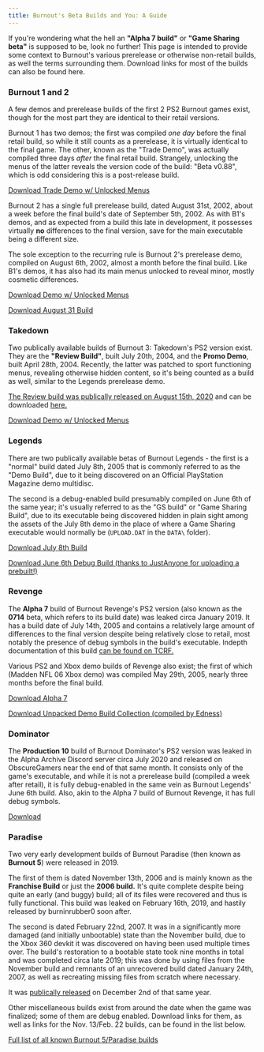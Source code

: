 ```yaml
---
title: Burnout's Beta Builds and You: A Guide
---
```


If you're wondering what the hell an **"Alpha 7 build"** or **"Game Sharing beta"** is supposed to be, look no further! This page is intended to provide some context to Burnout's various prerelease or otherwise non-retail builds, as well the terms surrounding them. Download links for most of the builds can also be found here.

### **Burnout 1 and 2**

A few demos and prerelease builds of the first 2 PS2 Burnout games exist, though for the most part they are identical to their retail versions. 

Burnout 1 has two demos; the first was compiled *one day* before the final retail build, so while it still counts as a prerelease, it is virtually identical to the final game. The other, known as the "Trade Demo", was actually compiled three days *after* the final retail build. Strangely, unlocking the menus of the latter reveals the version code of the build: "Beta v0.88", which is odd considering this is a post-release build.

[Download Trade Demo w/ Unlocked Menus](https://mega.nz/file/v3RiRLJb#NXhvRC5uyIiTbdhtNFbnFrBg2ABRCXJ2LndVv69JIW8)


Burnout 2 has a single full prerelease build, dated August 31st, 2002, about a week before the final build's date of September 5th, 2002. As with B1's demos, and as expected from a build this late in development, it possesses virtually **no** differences to the final version, save for the main executable being a different size.

The sole exception to the recurring rule is Burnout 2's prerelease demo, compiled on August 6th, 2002, almost a month before the final build. Like B1's demos, it has also had its main menus unlocked to reveal minor, mostly cosmetic differences.

[Download Demo w/ Unlocked Menus](https://mega.nz/file/v3RiRLJb#NXhvRC5uyIiTbdhtNFbnFrBg2ABRCXJ2LndVv69JIW8)

[Download August 31 Build](https://archive.org/download/Burnout2PointofImpact20020831/Burnout_2-Point_of_Impact-2002-08-31.7z) 

### **Takedown**

Two publically available builds of Burnout 3: Takedown's PS2 version exist. They are the **"Review Build"**, built July 20th, 2004, and the **Promo Demo**, built April 28th, 2004. Recently, the latter was patched to sport functioning menus, revealing otherwise hidden content, so it's being counted as a build as well, similar to the Legends prerelease demo.

[The Review build was publically released on August 15th, 2020](https://www.obscuregamers.com/threads/burnout-3-takedown-review-build-july-20th-2004.2670/) and can be downloaded [here.](https://mega.nz/file/U80i2IwQ#LLRQr4-_vHGA7v4KlXLDjJms53Y2BDp-0PV9SjHmqlo)

[Download Demo w/ Unlocked Menus](https://drive.google.com/file/d/1-pLKE9iFYX-zvPPl41-AbDIL5SnxzVvp/view?usp=sharing)

### **Legends** 

There are two publically available betas of Burnout Legends - the first is a "normal" build dated July 8th, 2005 that is commonly referred to as the "Demo Build", due to it being discovered on an Official PlayStation Magazine demo multidisc.

The second is a debug-enabled build presumably compiled on June 6th of the same year; it's usually referred to as the "GS build" or "Game Sharing Build", due to its executable being discovered hidden in plain sight among the assets of the July 8th demo in the place of where a Game Sharing executable would normally be (`UPLOAD.DAT` in the `DATA\` folder).

[Download July 8th Build](https://drive.google.com/file/d/1Nhn-qLcg7i9KgoDxN4qMuGiFMfYTxv-E/view?usp=sharing)

[Download June 6th Debug Build (thanks to JustAnyone for uploading a prebuilt!)](https://mega.nz/file/p1ZUxbxZ#HDqj0yhAZPa1SEt7464hdWS2oB4_CovyuifQWk6Oju8)

### **Revenge**

The **Alpha 7** build of Burnout Revenge's PS2 version (also known as the **0714** beta, which refers to its build date) was leaked circa January 2019. It has a build date of July 14th, 2005 and contains a relatively large amount of differences to the final version despite being relatively close to retail, most notably the presence of debug symbols in the build's executable. Indepth documentation of this build [can be found on TCRF.](https://tcrf.net/Proto:Burnout_Revenge_(PlayStation_2,_Xbox)/Alpha_7_(PlayStation_2))

Various PS2 and Xbox demo builds of Revenge also exist; the first of which (Madden NFL 06 Xbox demo) was compiled May 29th, 2005, nearly three months before the final build.

[Download Alpha 7](http://www.mediafire.com/file/s3eva4r4xzndtft/Burnout_Revenge_14.07.2005.rar/file)

[Download Unpacked Demo Build Collection (compiled by Edness)](https://drive.google.com/drive/u/1/folders/1qQCUy49KUjEZ3pnZce2m-6SlTzL1TOSN)

### **Dominator**

The **Production 10** build of Burnout Dominator's PS2 version was leaked in the Alpha Archive Discord server circa July 2020 and released on ObscureGamers near the end of that same month. It consists only of the game's executable, and while it is not a prerelease build (compiled a week after retail), it is fully debug-enabled in the same vein as Burnout Legends' June 6th build. Also, akin to the Alpha 7 build of Burnout Revenge, it has full debug symbols.

[Download](https://mega.nz/file/vD4FhKwD#8gA4_QFZA6WngcM7Maev5eWRcp8TOooKEbP7gBaIUD0)

### **Paradise**

Two very early development builds of Burnout Paradise (then known as **Burnout 5**) were released in 2019.

The first of them is dated November 13th, 2006 and is mainly known as the **Franchise Build** or just the **2006 build.** It's quite complete despite being quite an early (and buggy) build; all of its files were recovered and thus is fully functional. This build was leaked on February 16th, 2019, and hastily released by burninrubber0 soon after.

The second is dated February 22nd, 2007. It was in a significantly more damaged (and initially unbootable) state than the November build, due to the Xbox 360 devkit it was discovered on having been used multiple times over. The build's restoration to a bootable state took nine months in total and was completed circa late 2019; this was done by using files from the November build and remnants of an unrecovered build dated January 24th, 2007, as well as recreating missing files from scratch where necessary. 

It was [publically released](https://www.obscuregamers.com/threads/burnout-5-feb-22-2007.1416/) on December 2nd of that same year.

Other miscellaneous builds exist from around the date when the game was finalized; some of them are debug enabled. Download links for them, as well as links for the Nov. 13/Feb. 22 builds, can be found in the list below.

[Full list of all known Burnout 5/Paradise builds](https://www.obscuregamers.com/threads/burnout-5-paradise-builds.2907/)